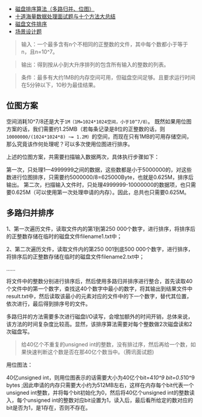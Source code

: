 - [磁盘排序算法（多路归并、位图）](https://blog.csdn.net/yangquanhui1991/article/details/51406668)
- [十道海量数据处理面试题与十个方法大总结](https://blog.csdn.net/v_JULY_v/article/details/6279498)
- [磁盘文件排序](https://www.cnblogs.com/luxiaoxun/archive/2012/09/12/2681268.html)
- [场景设计题](https://blog.nowcoder.net/n/33d0033550d24bf49841858f1b2091aa)

> 输入：一个最多含有n个不相同的正整数的文件，其中每个数都小于等于n，且n=10^7。

> 输出：得到按从小到大升序排列的包含所有输入的整数的列表。

> 条件：最多有大约1MB的内存空间可用，但磁盘空间足够。且要求运行时间在5分钟以下，10秒为最佳结果。

## 位图方案

空间消耗10^7/8还是大于`1M（1M=1024*1024空间，小于10^7/8）`。
既然如果用位图方案的话，我们需要约1.25MB（若每条记录是8位的正整数的话，则`10000000/(1024*1024*8) ~= 1.2M）`的空间，而现在只有1MB的可用存储空间，那么究竟该作何处理呢？可以多次使用位图进行排序。

上述的位图方案，共需要扫描输入数据两次，具体执行步骤如下：

第一次，只处理1—4999999之间的数据，这些数都是小于5000000的，对这些数进行位图排序，只需要约5000000/8=625000Byte，也就是0.625M，排序后输出。
第二次，扫描输入文件时，只处理4999999-10000000的数据项，也只需要0.625M（可以使用第一次处理申请的内存）。因此，总共也只需要0.625M。


## 多路归并排序

1、第一次遍历文件，读取文件内的第1到第250 000个数字，进行排序，将排序后的正整数存储在临时的磁盘文件filename1.txt中；

2、第二次遍历文件，读取文件内的第250 001到底500 000个数字，进行排序，将排序后的正整数存储在临时的磁盘文件filename2.txt中；

……

将文件中的整数分别进行排序后，然后使用多路归并排序进行整合，首先读取40个文件中的第一个数字，查找这40个数字中最小的数字，将其输出到结果文件中result.txt中，然后读取该最小的元素对应的文件中的下一个数字，替代其位置，依次进行，最后得到排序号的文件。

多路归并的方法需要多次进行磁盘I/O读写，会增加额外的时间开销，总体来说，该方法的时间复杂度比较高。显然，该排序算法需要对每个整数做2次磁盘读和2次磁盘写。




> 给40亿个不重复的unsigned int的整数，没有排过序，然后再给一个数，如果快速判断这个数是否在那40亿个数当中。（腾讯面试题)

用位图法：

40亿unsigned int，则用位图表示的话需要大小为40亿个bit=4*10^9 bit=0.5*10^9 bytes ;因此申请的内存只需要大小约为512MB左右，这样在内存每个bit代表一个unsigned int整数，并将每个bit初始化为0，然后将40亿个unsigned int的整数读入，每个unsigned int的整数对应bit设置为1，读入后，最后看所给定的数对应的bit是否为1，是1存在，否则不存在。
